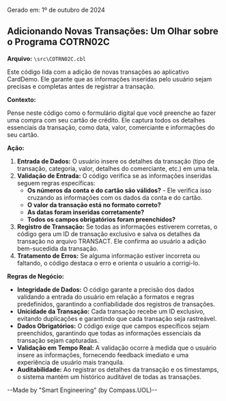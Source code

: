Gerado em: 1º de outubro de 2024

## Adicionando Novas Transações: Um Olhar sobre o Programa COTRN02C

**Arquivo:** `\src\COTRN02C.cbl`

Este código lida com a adição de novas transações ao aplicativo CardDemo. Ele garante que as informações inseridas pelo usuário sejam precisas e completas antes de registrar a transação.

**Contexto:**

Pense neste código como o formulário digital que você preenche ao fazer uma compra com seu cartão de crédito. Ele captura todos os detalhes essenciais da transação, como data, valor, comerciante e informações do seu cartão.

**Ação:**

1. **Entrada de Dados:** O usuário insere os detalhes da transação (tipo de transação, categoria, valor, detalhes do comerciante, etc.) em uma tela.
2. **Validação de Entrada:** O código verifica se as informações inseridas seguem regras específicas:
    - **Os números da conta e do cartão são válidos?** - Ele verifica isso cruzando as informações com os dados da conta e do cartão.
    - **O valor da transação está no formato correto?** 
    - **As datas foram inseridas corretamente?**
    - **Todos os campos obrigatórios foram preenchidos?** 
3. **Registro de Transação:** Se todas as informações estiverem corretas, o código gera um ID de transação exclusivo e salva os detalhes da transação no arquivo TRANSACT. Ele confirma ao usuário a adição bem-sucedida da transação.
4. **Tratamento de Erros:** Se alguma informação estiver incorreta ou faltando, o código destaca o erro e orienta o usuário a corrigi-lo.

**Regras de Negócio:**

* **Integridade de Dados:** O código garante a precisão dos dados validando a entrada do usuário em relação a formatos e regras predefinidos, garantindo a confiabilidade dos registros de transações.
* **Unicidade da Transação:** Cada transação recebe um ID exclusivo, evitando duplicações e garantindo que cada transação seja rastreável.
* **Dados Obrigatórios:** O código exige que campos específicos sejam preenchidos, garantindo que todas as informações essenciais da transação sejam capturadas. 
* **Validação em Tempo Real:** A validação ocorre à medida que o usuário insere as informações, fornecendo feedback imediato e uma experiência de usuário mais tranquila.
* **Auditabilidade:** Ao registrar os detalhes da transação e os timestamps, o sistema mantém um histórico auditável de todas as transações.

--Made by "Smart Engineering" (by Compass.UOL)--